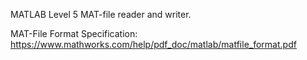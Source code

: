 MATLAB Level 5 MAT-file reader and writer.

MAT-File Format Specification:
https://www.mathworks.com/help/pdf_doc/matlab/matfile_format.pdf
